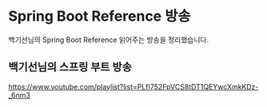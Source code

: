 # Spring Boot Reference 방송

백기선님의 Spring Boot Reference 읽어주는 방송을 정리했습니다.

## 백기선님의 스프링 부트 방송
https://www.youtube.com/playlist?list=PLfI752FpVCS8tDT1QEYwcXmkKDz-_6nm3